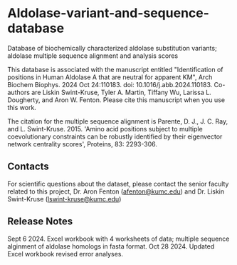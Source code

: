 # Aldolase-variant-and-sequence-database
Database of biochemically characterized aldolase substitution variants; aldolase multiple sequence alignment and analysis scores

This database is associated with the manuscript entitled "Identification of positions in Human Aldolase A that are neutral for apparent KM", Arch Biochem Biophys. 2024 Oct 24:110183. doi: 10.1016/j.abb.2024.110183.  Co-authors are Liskin Swint-Kruse, Tyler A. Martin, Tiffany Wu, Larissa L. Dougherty, and Aron W. Fenton.   Please cite this manuscript when you use this work.  

The citation for the multiple sequence alignment is Parente, D. J., J. C. Ray, and L. Swint-Kruse. 2015. 'Amino acid positions subject to multiple coevolutionary constraints can be robustly identified by their eigenvector network centrality scores', Proteins, 83: 2293-306.

## Contacts
For scientific questions about the dataset, please contact the senior faculty related to this project, Dr. Aron Fenton (afenton@kumc.edu) and Dr. Liskin Swint-Kruse (lswint-kruse@kumc.edu)

## Release Notes
Sept 6 2024. Excel workbook with 4 worksheets of data; multiple sequence alginment of aldolase homologs in fasta format.
Oct 28 2024.  Updated Excel workbook revised error analyses.
